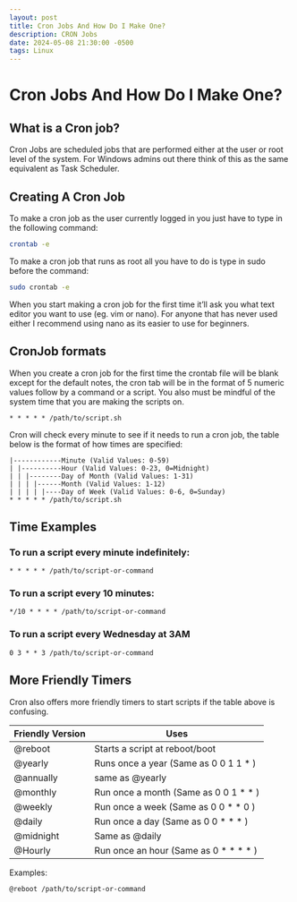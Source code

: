 ```yaml
---
layout: post
title: Cron Jobs And How Do I Make One?
description: CRON Jobs
date: 2024-05-08 21:30:00 -0500
tags: Linux
---
```


# Cron Jobs And How Do I Make One?

## What is a Cron job?

Cron Jobs are scheduled jobs that are performed either at the user or root level of the system. For Windows admins out there think of this as the same equivalent as Task Scheduler.

## Creating A Cron Job

To make a cron job as the user currently logged in you just have to type in the following command:

```bash
crontab -e
```

To make a cron job that runs as root all you have to do is type in sudo before the command:

```bash
sudo crontab -e
```

When you start making a cron job for the first time it’ll ask you what text editor you want to use (eg. vim or nano). For anyone that has never used either I recommend using nano as its easier to use for beginners.

## CronJob formats

When you create a cron job for the first time the crontab file will be blank except for the default notes, the cron tab will be in the format of 5 numeric values follow by a command or a script. You also must be mindful of the system time that you are making the scripts on.

```
* * * * * /path/to/script.sh
```

Cron will check every minute to see if it needs to run a cron job, the table below is the format of how times are specified: 

```
|------------Minute (Valid Values: 0-59)
| |----------Hour (Valid Values: 0-23, 0=Midnight)
| | |--------Day of Month (Valid Values: 1-31)
| | | |------Month (Valid Values: 1-12)
| | | | |----Day of Week (Valid Values: 0-6, 0=Sunday)
* * * * * /path/to/script.sh
```

## Time Examples

### To run a script every minute indefinitely:
```
* * * * * /path/to/script-or-command
```

### To run a script every 10 minutes:
```
*/10 * * * * /path/to/script-or-command
```

### To run a script every Wednesday at 3AM
```
0 3 * * 3 /path/to/script-or-command
```

## More Friendly Timers

Cron also offers more friendly timers to start scripts if the table above is confusing.

|Friendly Version|Uses|
|---|---|
|@reboot| Starts a script at reboot/boot|
|@yearly| Runs once a year (Same as 0 0 1 1 * )|
|@annually| same as @yearly|
|@monthly| Run once a month (Same as 0 0 1 * * )|
|@weekly| Run once a week (Same as 0 0 * * 0 )|
|@daily| Run once a day (Same as 0 0 * * * )|
|@midnight| Same as @daily|
|@Hourly| Run once an hour (Same as 0 * * * * )|

Examples:
```
@reboot /path/to/script-or-command
```
